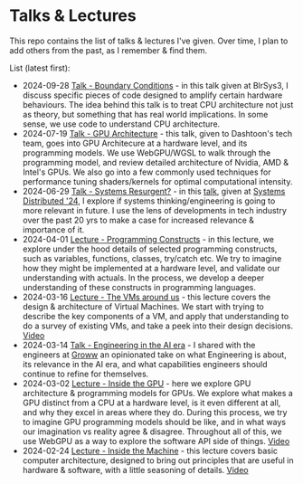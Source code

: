 # Talks & Lectures
This repo contains the list of talks & lectures I've given. Over time, I plan to add others from the past, as I remember & find them.

List (latest first):
* 2024-09-28 [Talk - Boundary Conditions](2024-09-28-boundary-conditions.pptx) - in this talk given at BlrSys3, I discuss specific pieces of code designed to amplify certain hardware behaviours. The idea behind this talk is to treat CPU architecture not just as theory, but something that has real world implications. In some sense, we use code to understand CPU architecture.
* 2024-07-19 [Talk - GPU Architecture](2024-07-19-gpu-architecture.pptx) - this talk, given to Dashtoon's tech team, goes into GPU Architecure at a hardware level, and its programming models. We use WebGPU/WGSL to walk through the programming model, and review detailed architecture of Nvidia, AMD & Intel's GPUs. We also go into a few commonly used techniques for performance tuning shaders/kernels for optimal computational intensity.
* 2024-06-29 [Talk - Systems Resurgent?](2024-06-28-systems-resurgent.pptx) - in this [talk](https://youtu.be/RVpFxmXZVBo), given at [Systems Distributed '24](https://systemsdistributed.com), I explore if systems thinking/engineering is going to more relevant in future. I use the lens of developments in tech industry over the past 20 yrs to make a case for increased relevance & importance of it.
* 2024-04-01 [Lecture - Programming Constructs](lecture-series-hwsw/lecture-4-programming-constructs) - in this lecture, we explore under the hood details of selected programming constructs, such as variables, functions, classes, try/catch etc. We try to imagine how they might be implemented at a hardware level, and validate our understanding with actuals. In the process, we develop a deeper understanding of these constructs in programming languages.
* 2024-03-16 [Lecture - The VMs around us](lecture-series-hwsw/lecture-3-the-vms-around-us) - this lecture covers the design & architecture of Virtual Machines. We start with trying to describe the key components of a VM, and apply that understanding to do a survey of existing VMs, and take a peek into their design decisions. [Video](https://youtu.be/9srvmoItiZ0)
* 2024-03-14 [Talk - Engineering in the AI era](2024-03-14-engineering-in-the-ai-era.pptx) - I shared with the engineers at [Groww](https://groww.in/) an opinionated take on what Engineering is about, its relevance in the AI era, and what capabilities engineers should continue to refine for themselves.
* 2024-03-02 [Lecture - Inside the GPU](lecture-series-hwsw/lecture-2-inside-the-gpu) - here we explore GPU architecture & programming models for GPUs. We explore what makes a GPU distinct from a CPU at a hardware level, is it even different at all, and why they excel in areas where they do. During this process, we try to imagine GPU programming models should be like, and in what ways our imagination vs reality agree & disagree. Throughout all of this, we use WebGPU as a way to explore the software API side of things. [Video](https://youtu.be/pHD_hTP5_uQ)
* 2024-02-24 [Lecture - Inside the Machine](lecture-series-hwsw/lecture-1-inside-the-machine) - this lecture covers basic computer architecture, designed to bring out principles that are useful in hardware & software, with a little seasoning of details. [Video](https://youtu.be/_ctfNRwqfls)
